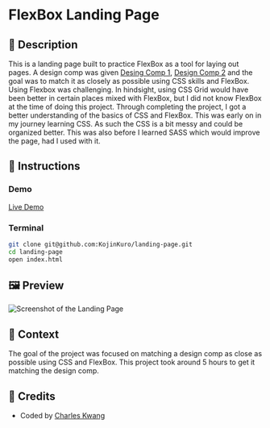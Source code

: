 # FlexBox Landing Page

## 📝 Description

This is a landing page built to practice FlexBox as a tool for laying out pages. A design comp was given [Desing Comp 1](https://cdn.statically.io/gh/TheOdinProject/curriculum/81a5d553f4073e593d23a6ab00d50eef8620796d/foundations/html_css/project/imgs/01.png), [Design Comp 2](https://cdn.statically.io/gh/TheOdinProject/curriculum/81a5d553f4073e593d23a6ab00d50eef8620796d/foundations/html_css/project/imgs/02.png) and the goal was to match it as closely as possible using CSS skills and FlexBox. Using Flexbox was challenging. In hindsight, using CSS Grid would have been better in certain places mixed with FlexBox, but I did not know FlexBox at the time of doing this project. Through completing the project, I got a better understanding of the basics of CSS and FlexBox. This was early on in my journey learning CSS. As such the CSS is a bit messy and could be organized better. This was also before I learned SASS which would improve the page, had I used with it. 

## 📖 Instructions

### Demo

[Live Demo](https://kojinkuro.github.io/landing-page/)

### Terminal

```bash
git clone git@github.com:KojinKuro/landing-page.git
cd landing-page
open index.html
```

## 🖼️ Preview

![Screenshot of the Landing Page](https://www.webpagescreenshot.info/image-url/LHyO8ZK7u)

## 🌱 Context

The goal of the project was focused on matching a design comp as close as possible using CSS and FlexBox. This project took around 5 hours to get it matching the design comp.

## 👏 Credits

- Coded by [Charles Kwang](https://github.com/KojinKuro)
